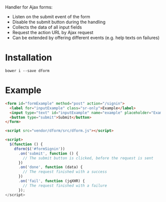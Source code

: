 Handler for Ajax forms:
* Listen on the submit event of the form
* Disable the submit button during the handling
* Collects the data of all input fields
* Request the action URL by Ajax request
* Can be extended by offering different events (e.g. help texts on failures)


# Installation

`bower i --save dform`


# Example

```html
<form id="formExample" method="post" action="/signin">
  <label for="inputExample" class="sr-only">Example</label>
  <input type="text" id="inputExample" name="example" placeholder="Example" required autofocus>
  <button type="submit">Submit</button>
</form>

<script src="vendor/dform/src/dform.js"></script>

<script>
  $(function () {
    dform($('#formSignin'))
      .on('submit', function () {
        // The submit button is clicked, before the request is sent
      })
      .on('done', function (data) {
        // The request finished with a success
      })
      .on('fail', function (jqXHR) {
        // The request finished with a failure
      });
</script>
```
